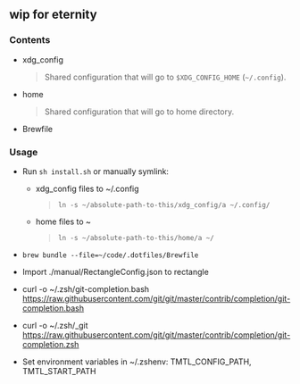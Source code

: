 ## wip for eternity

### Contents

- xdg_config
  > Shared configuration that will go to `$XDG_CONFIG_HOME` (`~/.config`).
- home
  > Shared configuration that will go to home directory.
- Brewfile

### Usage

- Run `sh install.sh` or manually symlink:

  - xdg_config files to ~/.config
    > `ln -s ~/absolute-path-to-this/xdg_config/a ~/.config/`
  - home files to ~
    > `ln -s ~/absolute-path-to-this/home/a ~/`

- `brew bundle --file=~/code/.dotfiles/Brewfile`
- Import ./manual/RectangleConfig.json to rectangle
- curl -o ~/.zsh/git-completion.bash https://raw.githubusercontent.com/git/git/master/contrib/completion/git-completion.bash
- curl -o ~/.zsh/_git https://raw.githubusercontent.com/git/git/master/contrib/completion/git-completion.zsh
- Set environment variables in ~/.zshenv: TMTL_CONFIG_PATH, TMTL_START_PATH

